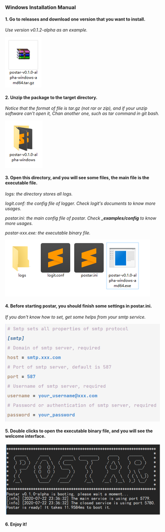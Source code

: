 ### Windows Installation Manual

#### 1. Go to releases and download one version that you want to install.

_Use version v0.1.2-alpha as an example._

![windows_package.png](pictures/windows_package.png)

#### 2. Unzip the package to the target directory.

_Notice that the format of file is tar.gz (not rar or zip), and if your unzip software can't open it,_
_Chan another one, such as tar command in git bash._

![windows_unzip.png](pictures/windows_unzip.png)

#### 3. Open this directory, and you will see some files, the main file is the executable file.

_logs: the directory stores all logs._

_logit.conf: the config file of logger. Check logit's documents to know more usages._

_postar.ini: the main config file of postar. Check **_examples/config** to know more usages._

_postar-xxx.exe: the executable binary file._

![windows_files.png](pictures/windows_files.png)

#### 4. Before starting postar, you should finish some settings in postar.ini.

_If you don't know how to set, get some helps from your smtp service._

![prepare_settings.png](pictures/prepare_settings.png)

#### 5. Double clicks to open the executable binary file, and you will see the welcome interface.

![windows_run.png](pictures/windows_run.png)

#### 6. Enjoy it!
